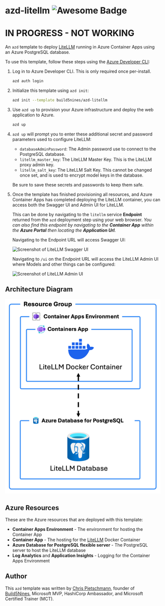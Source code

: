 # azd-litellm ![Awesome Badge](https://awesome.re/badge-flat2.svg)

# IN PROGRESS - NOT WORKING

An `azd` template to deploy [LiteLLM](https://www.litellm.ai/) running in Azure Container Apps using an Azure PostgreSQL database.

To use this template, follow these steps using the [Azure Developer CLI](https://learn.microsoft.com/azure/developer/azure-developer-cli/overview):

1. Log in to Azure Developer CLI. This is only required once per-install.

    ```bash
    azd auth login
    ```

2. Initialize this template using `azd init`:

    ```bash
    azd init --template build5nines/azd-litellm
    ```

3. Use `azd up` to provision your Azure infrastructure and deploy the web application to Azure.

    ```bash
    azd up
    ```

4. `azd up` will prompt you to enter these additional secret and password parameters used to configure LiteLLM:

    - `databaseAdminPassword`: The Admin password use to connect to the PostgreSQL database.
    - `litellm_master_key`: The LiteLLM Master Key. This is the LiteLLM proxy admin key.
    - `litellm_salt_key`: The LiteLLM Salt Key. This cannot be changed once set, and is used to encrypt model keys in the database.

    Be sure to save these secrets and passwords to keep them safe.

5. Once the template has finished provisioning all resources, and Azure Container Apps has completed deploying the LiteLLM container, you can access both the Swagger UI and Admin UI for LiteLLM.

    This can be done by navigating to the `litellm` service **Endpoint** returned from the `azd` deployment step using your web browser. _You can also find this endpoint by navigating to the **Container App** within the **Azure Portal** then locating the **Application Url**._

    Navigating to the Endpoint URL will access Swagger UI:

    ![Screenshot of LiteLLM Swagger UI]()

    Navigating to `/ui` on the Endpoint URL will access the LiteLLM Admin UI where Models and other things can be configured:

    ![Screenshot of LiteLLM Admin UI]()

## Architecture Diagram

![Diagram of Azure Resources provisioned with this template](assets/architecture.png)

## Azure Resources

These are the Azure resources that are deployed with this template:

- **Container Apps Environment** - The environment for hosting the Container App
- **Container App** - The hosting for the [LiteLLM](https://www.litellm.ai) Docker Container
- **Azure Database for PostgreSQL flexible server** - The PostgreSQL server to host the LiteLLM database
- **Log Analytics** and **Application Insights** - Logging for the Container Apps Environment

## Author

This `azd` template was written by [Chris Pietschmann](https://pietschsoft.com), founder of [Build5Nines](https://build5nines.com), Microsoft MVP, HashiCorp Ambassador, and Microsoft Certified Trainer (MCT).
